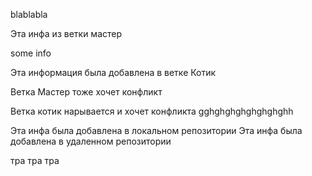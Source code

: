 blablabla

Эта инфа из ветки мастер

some info

Эта информация была добавлена в ветке Котик

Ветка Мастер тоже хочет конфликт

Ветка котик нарывается и хочет конфликта
gghghghghghghghghh

Эта инфа была добавлена в локальном репозитории
Эта инфа была добавлена в удаленном репозитории

тра тра тра